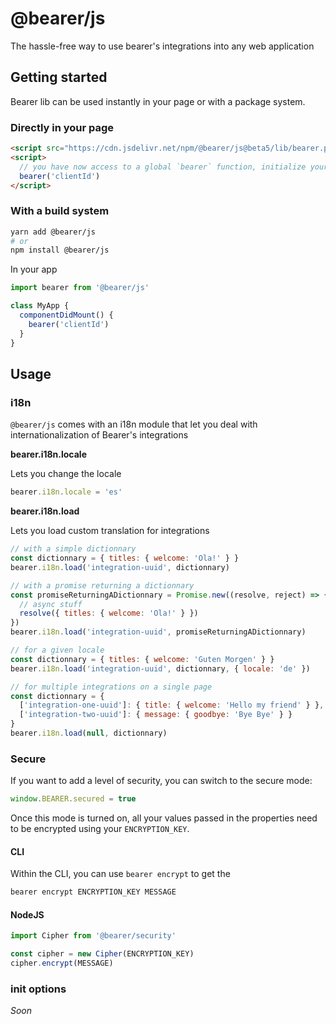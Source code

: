 # @bearer/js

The hassle-free way to use bearer's integrations into any web application

## Getting started

Bearer lib can be used instantly in your page or with a package system.

### Directly in your page

```html
<script src="https://cdn.jsdelivr.net/npm/@bearer/js@beta5/lib/bearer.production.min.js"></script>
<script>
  // you have now access to a global `bearer` function, initialize your code by passing the `clientId` as parameter
  bearer('clientId')
</script>
```

### With a build system

```bash
yarn add @bearer/js
# or
npm install @bearer/js
```

In your app

```jsx
import bearer from '@bearer/js'

class MyApp {
  componentDidMount() {
    bearer('clientId')
  }
}
```

## Usage

### i18n

`@bearer/js` comes with an i18n module that let you deal with internationalization of Bearer's integrations

**bearer.i18n.locale**

Lets you change the locale

```js
bearer.i18n.locale = 'es'
```

**bearer.i18n.load**

Lets you load custom translation for integrations

```js
// with a simple dictionnary
const dictionnary = { titles: { welcome: 'Ola!' } }
bearer.i18n.load('integration-uuid', dictionnary)

// with a promise returning a dictionnary
const promiseReturningADictionnary = Promise.new((resolve, reject) => {
  // async stuff
  resolve({ titles: { welcome: 'Ola!' } })
})
bearer.i18n.load('integration-uuid', promiseReturningADictionnary)

// for a given locale
const dictionnary = { titles: { welcome: 'Guten Morgen' } }
bearer.i18n.load('integration-uuid', dictionnary, { locale: 'de' })

// for multiple integrations on a single page
const dictionnary = {
  ['integration-one-uuid']: { title: { welcome: 'Hello my friend' } },
  ['integration-two-uuid']: { message: { goodbye: 'Bye Bye' } }
}
bearer.i18n.load(null, dictionnary)
```

### Secure

If you want to add a level of security, you can switch to the secure mode:

```js
window.BEARER.secured = true
```

Once this mode is turned on, all your values passed in the properties need to be encrypted using your `ENCRYPTION_KEY`.

#### CLI

Within the CLI, you can use `bearer encrypt` to get the

```js
bearer encrypt ENCRYPTION_KEY MESSAGE
```

#### NodeJS

```typescript
import Cipher from '@bearer/security'

const cipher = new Cipher(ENCRYPTION_KEY)
cipher.encrypt(MESSAGE)
```

### init options

_Soon_
